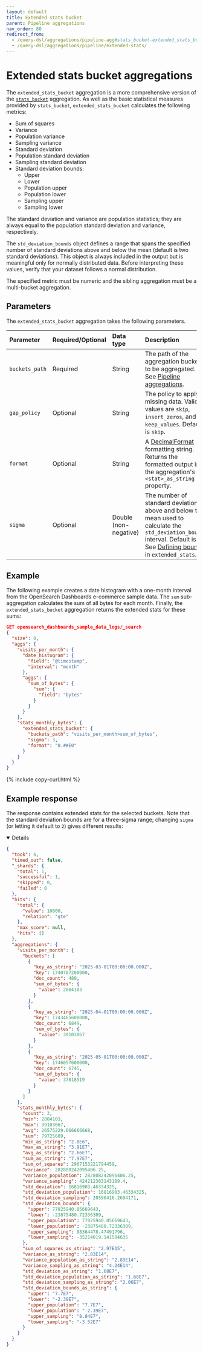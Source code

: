 ```yaml
---
layout: default
title: Extended stats bucket
parent: Pipeline aggregations
nav_order: 80
redirect_from:
  - /query-dsl/aggregations/pipeline-agg#stats_bucket-extended_stats_bucket/
  - /query-dsl/aggregations/pipeline/extended-stats/
---
```


# Extended stats bucket aggregations

The `extended_stats_bucket` aggregation is a more comprehensive version of the [`stats_bucket`]({{site.url}}{{site.baseurl}}/query-dsl/aggregations/pipeline/stats-bucket/) aggregation. As well as the basic statistical measures provided by `stats_bucket`, `extended_stats_bucket` calculates the following metrics:

- Sum of squares
- Variance
- Population variance
- Sampling variance
- Standard deviation
- Population standard deviation
- Sampling standard deviation
- Standard deviation bounds:
  - Upper
  - Lower
  - Population upper
  - Population lower
  - Sampling upper
  - Sampling lower

The standard deviation and variance are population statistics; they are always equal to the population standard deviation and variance, respectively.

The `std_deviation_bounds` object defines a range that spans the specified number of standard deviations above and below the mean (default is two standard deviations). This object is always included in the output but is meaningful only for normally distributed data. Before interpreting these values, verify that your dataset follows a normal distribution.

The specified metric must be numeric and the sibling aggregation must be a multi-bucket aggregation.

## Parameters

The `extended_stats_bucket` aggregation takes the following parameters.

| Parameter             | Required/Optional | Data type       | Description |
| :--                   | :--               |  :--            | :--         |
| `buckets_path`        | Required          | String          | The path of the aggregation buckets to be aggregated. See [Pipeline aggregations]({{site.url}}{{site.baseurl}}/aggregations/pipeline/index#pipeline-aggregation-syntax). |
| `gap_policy`          | Optional          | String          | The policy to apply to missing data. Valid values are `skip`, `insert_zeros`, and `keep_values`. Default is `skip`. |
| `format`              | Optional          | String          | A [DecimalFormat](https://docs.oracle.com/en/java/javase/11/docs/api/java.base/java/text/DecimalFormat.html) formatting string. Returns the formatted output in the aggregation's `<stat>_as_string` property. |
| `sigma`   | Optional          | Double (non-negative) | The number of standard deviations above and below the mean used to calculate the `std_deviation_bounds` interval. Default is `2`. See [Defining bounds]({{site.url}}{{site.baseurl}}/query-dsl/aggregations/metric/extended_stats#defining-bounds) in `extended_stats`. |

## Example

The following example creates a date histogram with a one-month interval from the OpenSearch Dashboards e-commerce sample data. The `sum` sub-aggregation calculates the sum of all bytes for each month. Finally, the `extended_stats_bucket` aggregation returns the extended stats for these sums:

```json
GET opensearch_dashboards_sample_data_logs/_search
{
  "size": 0,
  "aggs": {
    "visits_per_month": {
      "date_histogram": {
        "field": "@timestamp",
        "interval": "month"
      },
      "aggs": {
        "sum_of_bytes": {
          "sum": {
            "field": "bytes"
          }
        }
      }
    },
    "stats_monthly_bytes": {
      "extended_stats_bucket": {
        "buckets_path": "visits_per_month>sum_of_bytes",
        "sigma": 3,
        "format": "0.##E0"
      }
    }
  }
}
```
{% include copy-curl.html %}

## Example response

The response contains extended stats for the selected buckets. Note that the standard deviation bounds are for a three-sigma range; changing `sigma` (or letting it default to `2`) gives different results:

<details open markdown="block">

```json
{
  "took": 6,
  "timed_out": false,
  "_shards": {
    "total": 1,
    "successful": 1,
    "skipped": 0,
    "failed": 0
  },
  "hits": {
    "total": {
      "value": 10000,
      "relation": "gte"
    },
    "max_score": null,
    "hits": []
  },
  "aggregations": {
    "visits_per_month": {
      "buckets": [
        {
          "key_as_string": "2025-03-01T00:00:00.000Z",
          "key": 1740787200000,
          "doc_count": 480,
          "sum_of_bytes": {
            "value": 2804103
          }
        },
        {
          "key_as_string": "2025-04-01T00:00:00.000Z",
          "key": 1743465600000,
          "doc_count": 6849,
          "sum_of_bytes": {
            "value": 39103067
          }
        },
        {
          "key_as_string": "2025-05-01T00:00:00.000Z",
          "key": 1746057600000,
          "doc_count": 6745,
          "sum_of_bytes": {
            "value": 37818519
          }
        }
      ]
    },
    "stats_monthly_bytes": {
      "count": 3,
      "min": 2804103,
      "max": 39103067,
      "avg": 26575229.666666668,
      "sum": 79725689,
      "min_as_string": "2.8E6",
      "max_as_string": "3.91E7",
      "avg_as_string": "2.66E7",
      "sum_as_string": "7.97E7",
      "sum_of_squares": 2967153221794459,
      "variance": 282808242095406.25,
      "variance_population": 282808242095406.25,
      "variance_sampling": 424212363143109.4,
      "std_deviation": 16816903.46334325,
      "std_deviation_population": 16816903.46334325,
      "std_deviation_sampling": 20596416.2694171,
      "std_deviation_bounds": {
        "upper": 77025940.05669643,
        "lower": -23875480.72336309,
        "upper_population": 77025940.05669643,
        "lower_population": -23875480.72336309,
        "upper_sampling": 88364478.47491796,
        "lower_sampling": -35214019.141584635
      },
      "sum_of_squares_as_string": "2.97E15",
      "variance_as_string": "2.83E14",
      "variance_population_as_string": "2.83E14",
      "variance_sampling_as_string": "4.24E14",
      "std_deviation_as_string": "1.68E7",
      "std_deviation_population_as_string": "1.68E7",
      "std_deviation_sampling_as_string": "2.06E7",
      "std_deviation_bounds_as_string": {
        "upper": "7.7E7",
        "lower": "-2.39E7",
        "upper_population": "7.7E7",
        "lower_population": "-2.39E7",
        "upper_sampling": "8.84E7",
        "lower_sampling": "-3.52E7"
      }
    }
  }
}
```

</details>
